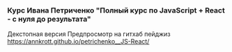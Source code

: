 ### Курс Ивана Петриченко "Полный курс по JavaScript + React - с нуля до результата"
Декстопная версия
Предпросмотр на гитхаб пейджиз
https://annkrott.github.io/petrichenko__JS-React/



